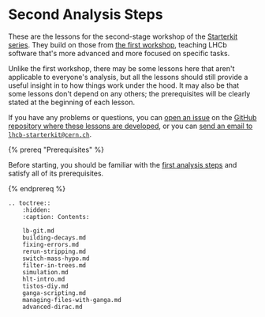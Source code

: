 # Second Analysis Steps

These are the lessons for the second-stage workshop of the [Starterkit series][starterkit].
They build on those from [the first workshop](/first-analysis-steps/README), teaching LHCb software that's more advanced and more focused on specific tasks.

Unlike the first workshop, there may be some lessons here that aren't applicable to everyone's analysis, but all the lessons should still provide a useful insight in to how things work under the hood.
It may also be that some lessons don't depend on any others; the prerequisites will be clearly stated at the beginning of each lesson.

If you have any problems or questions, you can [open an issue][lessons-issues] on the [GitHub repository where these lessons are developed][lessons-repo], or you can [send an email to `lhcb-starterkit@cern.ch`](mailto:lhcb-starterkit@cern.ch).

{% prereq "Prerequisites" %}

Before starting, you should be familiar with the [first analysis steps](/first-analysis-steps/README) and satisfy all of its prerequisites.

{% endprereq %}

[starterkit]: https://lhcb.github.io/starterkit/
[lessons-issues]: https://github.com/lhcb/starterkit-lessons/issues
[lessons-repo]: https://github.com/lhcb/starterkit-lessons

```eval_rst
.. toctree::
    :hidden:
    :caption: Contents:

    lb-git.md
    building-decays.md
    fixing-errors.md
    rerun-stripping.md
    switch-mass-hypo.md
    filter-in-trees.md
    simulation.md
    hlt-intro.md
    tistos-diy.md
    ganga-scripting.md
    managing-files-with-ganga.md
    advanced-dirac.md
```
